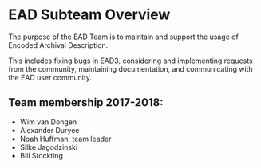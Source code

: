# EAD Subteam Overview

The purpose of the EAD Team is to maintain and support the usage of Encoded Archival Description. 

This includes fixing bugs in EAD3, considering and implementing requests from the community, maintaining documentation, and communicating with the EAD user community.

## Team membership 2017-2018:
- Wim van Dongen
- Alexander Duryee
- Noah Huffman, team leader
- Silke Jagodzinski
- Bill Stockting
